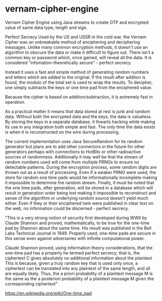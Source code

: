 # vernam-cipher-engine
Vernam Cipher Engine using Java streams to create OTP and encrypted value of same data type, length and sign.

Perfect Secrecy
Used by the US and USSR in the cold war, the Vernam Cipher was an unbreakable method of enciphering and deciphering messages. Unlike many 
common encryption methods, it doesn't use an algorithm to obscure the data or make it difficult to figure out. There isn't a common key or 
password which, once gained, will reveal all the data. It is considered "infomation-theoretically secure" - perfect secrecy.

Instead it uses a fast and simple method of generating random numbers and letters which are added to the original. If the result after 
addtion is found, the modulo of the total set is used to wrap the results. To decipher, one simply subtracts the keys or one time pad from the 
enciphered value. 

Because the cipher is based on addition/subtraction, it is extremely fast in operation.

As a practical matter it means that data stored at rest is junk and random data. Without both the encrypted data and the keys, the data is
valueless. By storing the keys in a separate database, it thwarts hacking while making its use in any integration both simple
and fast. The only time the data exists is when it is reconstructed on the wire during processing. 

The current implementation uses Java SecureRandom for its random generator but plans are to add other connectors in the future for other
generators perhaps with connections to HotBits or other radioactive sources of randomness. Additionally it may well be that the stream
of random numbers used will come from multiple PRNGs to ensure no detectable patterns. During the encryption process, some random digits
are thrown out as a result of processing. Even if a weaker PRNG were used, the store for random one time pads would be informationally 
incomplete making it impossible to determine the random stream. Finally, it must be noted that the one time pads, after
generation, will be stored in a database which will result in generation order being lost making it impossible to reconstruct and sense
of the algorithm or underlying random source doesn't yield much either. Even if they or their enciphered twin were published in clear
text on the web, no information could be discerned - perfect secrecy.

"This is a very strong notion of security first developed during WWII by Claude Shannon and proved, mathematically, to be true for the 
one-time pad by Shannon about the same time. His result was published in the Bell Labs Technical Journal in 1949.
Properly used, one-time pads are secure in this sense even against adversaries with infinite computational power.

Claude Shannon proved, using information theory considerations, that the one-time pad has a property he termed perfect secrecy; 
that is, the ciphertext C gives absolutely no additional information about the plaintext This is because, given a truly 
random key that is used only once, a ciphertext can be translated into any plaintext of the same length, and all are equally likely. 
Thus, the a priori probability of a plaintext message M is the same as the a posteriori probability of a plaintext message M given 
the corresponding ciphertext"

https://en.wikipedia.org/wiki/One-time_pad
